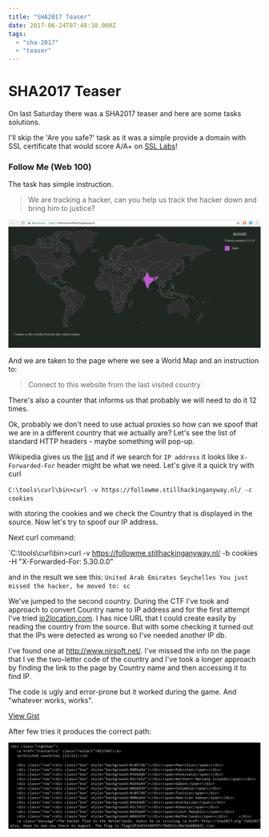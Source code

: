```yaml
---
title: "SHA2017 Teaser"
date: 2017-06-24T07:48:38.000Z
tags:
  - "sha-2017"
  - "teaser"
---
```


# SHA2017 Teaser

On last Saturday there was a SHA2017 teaser and here are some tasks solutions.

I'll skip the 'Are you safe?' task as it was a simple provide a domain with SSL certificate that would score A/A+ on [SSL Labs](https://www.ssllabs.com/ssltest/)!

### Follow Me (Web 100)

The task has simple instruction.

> We are tracking a hacker, can you help us track the hacker down and bring him to justice?

![](content/images/2017/06/catch-the-hacker.webp)

And we are taken to the page where we see a World Map and an instruction to:

> Connect to this website from the last visited country

There's also a counter that informs us that probably we will need to do it 12 times.

Ok, probably we don't need to use actual proxies so how can we spoof that we are in a different country that we actually are? Let's see the list of standard HTTP headers - maybe something will pop-up.

Wikipedia gives us the [list](https://en.wikipedia.org/wiki/List_of_HTTP_header_fields) and if we search for `IP address` it looks like `X-Forwarded-For` header might be what we need. Let's give it a quick try with curl

`C:\tools\curl\bin>curl -v https://followme.stillhackinganyway.nl/ -c cookies`

with storing the cookies and we check the Country that is displayed in the source. Now let's try to spoof our IP address.

Next curl command:

`C:\tools\curl\bin>curl -v <https://followme.stillhackinganyway.nl/> -b cookies -H "X-Forwarded-For: 5.30.0.0"

and in the result we see this:
`United Arab Emirates Seychelles You just missed the hacker, he moved to: sc`

We've jumped to the second country. During the CTF I've took and approach to convert Country name to IP address and for the first attempt I've tried [ip2location.com](https://lite.ip2location.com/). I has nice URL that I could create easily by reading the country from the source. But with some checking it turned out that the IPs were detected as wrong so I've needed another IP db.

I've found one at <http://www.nirsoft.net/>. I've missed the info on the page that I ve the two-letter code of the country and I've took a longer approach by finding the link to the page by Country name and then accessing it to find IP.

The code is ugly and error-prone but it worked during the game. And "whatever works, works".

[View Gist](https://gist.github.com/pawlos/faee704642cc4dab4de06fb110144359)

After few tries it produces the correct path:

![](content/images/2017/06/path.PNG)
